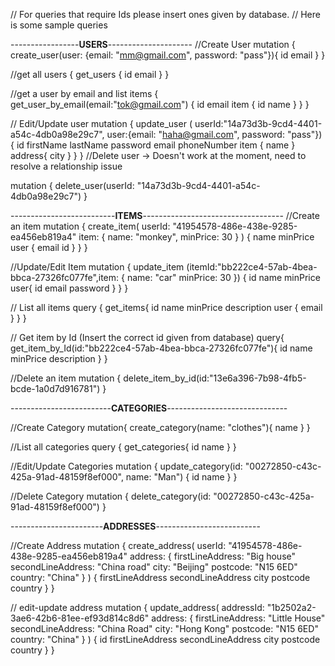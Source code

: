 // For queries that require Ids please insert ones given by database.
// Here is some sample queries

-----------------**USERS**---------------------
//Create User
mutation {
  create_user(user: {email: "mm@gmail.com", password: "pass"}){
    id
    email
  }
}

//get all users
{
  get_users {
    id
    email
  }
}

//get a user by email and list items
{
  get_user_by_email(email:"tok@gmail.com") {
    id
    email
    item {
      id
      name
    }
  }
}

// Edit/Update user
mutation {
  update_user (
    userId:"14a73d3b-9cd4-4401-a54c-4db0a98e29c7",
    user:{email: "haha@gmail.com", password: "pass"})
  {
    id
    firstName
    lastName
    password
    email
    phoneNumber
    item {
      name
    }
    address{
      city
    }
  }
}
//Delete user -> Doesn't work at the moment, need to resolve a relationship issue

mutation {
  delete_user(userId: "14a73d3b-9cd4-4401-a54c-4db0a98e29c7")
}

--------------------------**ITEMS**-----------------------------------
//Create an item
mutation {
  create_item(
    userId: "41954578-486e-438e-9285-ea456eb819a4"
    item: { name: "monkey", minPrice: 30 }
  ) {
    name
    minPrice
    user {
      email
      id
    }
  }
}

//Update/Edit Item
mutation {
  update_item (itemId:"bb222ce4-57ab-4bea-bbca-27326fc077fe",item: {
      name: "car"
      minPrice: 30
  }) {
    id
    name
    minPrice
    user{
      id
      email
      password
    }
  }
}

// List all items
query {
  get_items{
    id
    name
    minPrice
    description
    user {
      email
    }
  }
}

// Get item by Id (Insert the correct id given from database)
query{
  get_item_by_Id(id:"bb222ce4-57ab-4bea-bbca-27326fc077fe"){
    id
    name
    minPrice
    description
  }
}

//Delete an item
mutation {
  delete_item_by_id(id:"13e6a396-7b98-4fb5-bcde-1a0d7d916781")
}

-------------------------**CATEGORIES**------------------------------

//Create Category
mutation{
  create_category(name: "clothes"){
    name
  }
}

//List all categories
query {
  get_categories{
    id
    name
  }
}

//Edit/Update Categories
mutation {
  update_category(id: "00272850-c43c-425a-91ad-48159f8ef000", name: "Man") {
    id
    name
  }
}

//Delete Category
mutation {
  delete_category(id: "00272850-c43c-425a-91ad-48159f8ef000")
}

-----------------------**ADDRESSES**--------------------------

//Create Address
mutation {
  create_address(
    userId: "41954578-486e-438e-9285-ea456eb819a4"
    address: {
      firstLineAddress: "Big house"
      secondLineAddress: "China road"
      city: "Beijing"
      postcode: "N15 6ED"
      country: "China"
    }
  ) {
    firstLineAddress
    secondLineAddress
    city
    postcode
    country
  }
}

// edit-update address
mutation {
  update_address(
    addressId: "1b2502a2-3ae6-42b6-81ee-ef93d814c8d6"
    address: {
      firstLineAddress: "Little House"
      secondLineAddress: "China Road"
      city: "Hong Kong"
      postcode: "N15 6ED"
      country: "China"
    }
  ) {
    id
    firstLineAddress
    secondLineAddress
    city
    postcode
    country
  }
}

